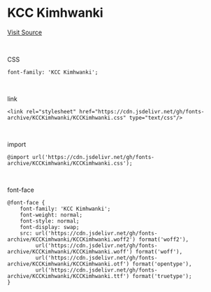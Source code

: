 # KCC Kimhwanki

[Visit Source](https://gongu.copyright.or.kr/gongu/wrt/wrt/view.do?wrtSn=13300207&menuNo=200023)

&nbsp;

CSS

```
font-family: 'KCC Kimhwanki';
```

&nbsp;

link

```
<link rel="stylesheet" href="https://cdn.jsdelivr.net/gh/fonts-archive/KCCKimhwanki/KCCKimhwanki.css" type="text/css"/>
```

&nbsp;

import

```
@import url('https://cdn.jsdelivr.net/gh/fonts-archive/KCCKimhwanki/KCCKimhwanki.css');
```

&nbsp;

font-face

```
@font-face {
    font-family: 'KCC Kimhwanki';
    font-weight: normal;
    font-style: normal;
    font-display: swap;
    src: url('https://cdn.jsdelivr.net/gh/fonts-archive/KCCKimhwanki/KCCKimhwanki.woff2') format('woff2'),
         url('https://cdn.jsdelivr.net/gh/fonts-archive/KCCKimhwanki/KCCKimhwanki.woff') format('woff'),
         url('https://cdn.jsdelivr.net/gh/fonts-archive/KCCKimhwanki/KCCKimhwanki.otf') format('opentype'),
         url('https://cdn.jsdelivr.net/gh/fonts-archive/KCCKimhwanki/KCCKimhwanki.ttf') format('truetype');
}
```
